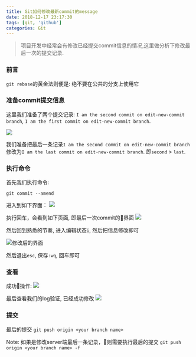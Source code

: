 ```yaml
---
title: Git如何修改最新commit的message
date: 2018-12-17 23:17:30
tags: [git, 'github']
categories: Git
---
```

> 项目开发中经常会有修改已经提交commit信息的情况,这里做分析下修改最后一次的提交记录.

### 前言

`git rebase`的黄金法则便是: 绝不要在公共的分支上使用它

### 准备commit提交信息

这里我们准备了两个提交记录: `I am the second commit on edit-new-commit branch`, `I am the first commit on edit-new-commit branch`.

![](http://loadingmore-1254319003.coscd.myqcloud.com/edit-new-commit0.png)

我们准备把最后一条记录`I am the second commit on edit-new-commit branch`修改为`I am the last commit on edit-new-commit branch`.  即`second` > `last`.

### 执行命令

首先我们执行命令:

`git commit --amend`

进入到如下界面：
![](http://loadingmore-1254319003.coscd.myqcloud.com/edit-new-commit1.png)

执行回车，会看到如下页面, 即最后一次commit的界面
![](http://loadingmore-1254319003.coscd.myqcloud.com/edit-new-commit2.png)

然后回到熟悉的节奏, 进入编辑状态`i`, 然后把信息修改即可

![修改后的界面](http://loadingmore-1254319003.coscd.myqcloud.com/edit-new-commit3.png)

然后退出`esc`, 保存`:wq`, 回车即可

### 查看

成功操作:
![](http://loadingmore-1254319003.coscd.myqcloud.com/edit-new-commit4.png)

最后查看我们的log验证, 已经成功修改
![](http://loadingmore-1254319003.coscd.myqcloud.com/edit-new-commit5.png)

### 提交
最后的提交
`git push origin <your branch name>`

Note: 
如果是修改server端最后一条记录，则需要执行最后的提交
`git push origin <your branch name> -f`


